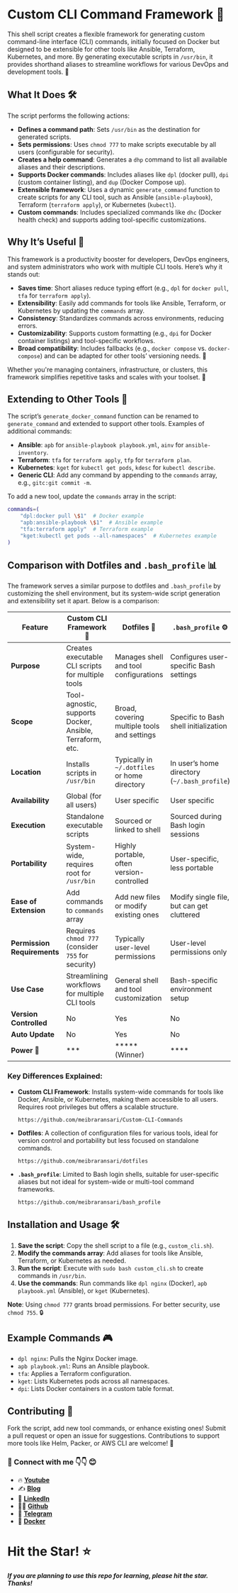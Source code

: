 # Custom CLI Command Framework 🚀

This shell script creates a flexible framework for generating custom command-line interface (CLI) commands, initially focused on Docker but designed to be extensible for other tools like Ansible, Terraform, Kubernetes, and more. By generating executable scripts in `/usr/bin`, it provides shorthand aliases to streamline workflows for various DevOps and development tools. 🎉

## What It Does 🛠️

The script performs the following actions:
- **Defines a command path**: Sets `/usr/bin` as the destination for generated scripts.
- **Sets permissions**: Uses `chmod 777` to make scripts executable by all users (configurable for security).
- **Creates a help command**: Generates a `dhp` command to list all available aliases and their descriptions.
- **Supports Docker commands**: Includes aliases like `dpl` (docker pull), `dpi` (custom container listing), and `dup` (Docker Compose up).
- **Extensible framework**: Uses a dynamic `generate_command` function to create scripts for any CLI tool, such as Ansible (`ansible-playbook`), Terraform (`terraform apply`), or Kubernetes (`kubectl`).
- **Custom commands**: Includes specialized commands like `dhc` (Docker health check) and supports adding tool-specific customizations.

## Why It’s Useful 🌟

This framework is a productivity booster for developers, DevOps engineers, and system administrators who work with multiple CLI tools. Here’s why it stands out:
- **Saves time**: Short aliases reduce typing effort (e.g., `dpl` for `docker pull`, `tfa` for `terraform apply`).
- **Extensibility**: Easily add commands for tools like Ansible, Terraform, or Kubernetes by updating the `commands` array.
- **Consistency**: Standardizes commands across environments, reducing errors.
- **Customizability**: Supports custom formatting (e.g., `dpi` for Docker container listings) and tool-specific workflows.
- **Broad compatibility**: Includes fallbacks (e.g., `docker compose` vs. `docker-compose`) and can be adapted for other tools’ versioning needs. 🐳

Whether you're managing containers, infrastructure, or clusters, this framework simplifies repetitive tasks and scales with your toolset. 🚀

## Extending to Other Tools 🧰

The script’s `generate_docker_command` function can be renamed to `generate_command` and extended to support other tools. Examples of additional commands:
- **Ansible**: `apb` for `ansible-playbook playbook.yml`, `ainv` for `ansible-inventory`.
- **Terraform**: `tfa` for `terraform apply`, `tfp` for `terraform plan`.
- **Kubernetes**: `kget` for `kubectl get pods`, `kdesc` for `kubectl describe`.
- **Generic CLI**: Add any command by appending to the `commands` array, e.g., `gitc:git commit -m`.

To add a new tool, update the `commands` array in the script:
```bash
commands=(
    "dpl:docker pull \$1"  # Docker example
    "apb:ansible-playbook \$1"  # Ansible example
    "tfa:terraform apply"  # Terraform example
    "kget:kubectl get pods --all-namespaces"  # Kubernetes example
)
```

## Comparison with Dotfiles and `.bash_profile` 📊

The framework serves a similar purpose to dotfiles and `.bash_profile` by customizing the shell environment, but its system-wide script generation and extensibility set it apart. Below is a comparison:

| Feature                     | Custom CLI Framework 🐳 | Dotfiles 📂 | `.bash_profile` ⚙️ |
|-----------------------------|-------------------------|-------------|--------------------|
| **Purpose**                 | Creates executable CLI scripts for multiple tools | Manages shell and tool configurations | Configures user-specific Bash settings |
| **Scope**                   | Tool-agnostic, supports Docker, Ansible, Terraform, etc. | Broad, covering multiple tools and settings | Specific to Bash shell initialization |
| **Location**                | Installs scripts in `/usr/bin` | Typically in `~/.dotfiles` or home directory | In user’s home directory (`~/.bash_profile`) |
| **Availability**                | Global (for all users)| User specific| User specific |
| **Execution**               | Standalone executable scripts | Sourced or linked to shell | Sourced during Bash login sessions |
| **Portability**             | System-wide, requires root for `/usr/bin` | Highly portable, often version-controlled | User-specific, less portable |
| **Ease of Extension**       | Add commands to `commands` array | Add new files or modify existing ones | Modify single file, but can get cluttered |
| **Permission Requirements** | Requires `chmod 777` (consider `755` for security) | Typically user-level permissions | User-level permissions only |
| **Use Case**                | Streamlining workflows for multiple CLI tools | General shell and tool customization | Bash-specific environment setup |
| **Version Controlled**                | No| Yes | No |
| **Auto Update**                | No| Yes | No |
| **Power 💪**                | ***| ***** (Winner) | **** |


### Key Differences Explained:
- **Custom CLI Framework**: Installs system-wide commands for tools like Docker, Ansible, or Kubernetes, making them accessible to all users. Requires root privileges but offers a scalable structure.
    ```
    https://github.com/meibraransari/Custom-CLI-Commands
    ```

- **Dotfiles**: A collection of configuration files for various tools, ideal for version control and portability but less focused on standalone commands.
    ```
    https://github.com/meibraransari/dotfiles
    ```

- **`.bash_profile`**: Limited to Bash login shells, suitable for user-specific aliases but not ideal for system-wide or multi-tool command frameworks.
    ```
    https://github.com/meibraransari/bash_profile
    ```

## Installation and Usage 🛠️

1. **Save the script**: Copy the shell script to a file (e.g., `custom_cli.sh`).
2. **Modify the commands array**: Add aliases for tools like Ansible, Terraform, or Kubernetes as needed.
3. **Run the script**: Execute with `sudo bash custom_cli.sh` to create commands in `/usr/bin`.
4. **Use the commands**: Run commands like `dpl nginx` (Docker), `apb playbook.yml` (Ansible), or `kget` (Kubernetes).

**Note**: Using `chmod 777` grants broad permissions. For better security, use `chmod 755`. 🔒

## Example Commands 🎮

- `dpl nginx`: Pulls the Nginx Docker image.
- `apb playbook.yml`: Runs an Ansible playbook.
- `tfa`: Applies a Terraform configuration.
- `kget`: Lists Kubernetes pods across all namespaces.
- `dpi`: Lists Docker containers in a custom table format.

## Contributing 🤝

Fork the script, add new tool commands, or enhance existing ones! Submit a pull request or open an issue for suggestions. Contributions to support more tools like Helm, Packer, or AWS CLI are welcome! 🌈

### 💼 Connect with me 👇👇 😊

- 🔥 [**Youtube**](https://www.youtube.com/@DevOpsinAction?sub_confirmation=1)
- ✍ [**Blog**](https://ibraransari.blogspot.com/)
- 💼 [**LinkedIn**](https://www.linkedin.com/in/ansariibrar/)
- 👨‍💻 [**Github**](https://github.com/meibraransari?tab=repositories)
- 💬 [**Telegram**](https://t.me/DevOpsinActionTelegram)
- 🐳 [**Docker**](https://hub.docker.com/u/ibraransaridocker)

# Hit the Star! ⭐
***If you are planning to use this repo for learning, please hit the star. Thanks!***
